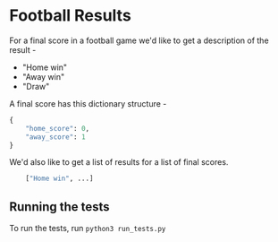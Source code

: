 # Football Results

For a final score in a football game we'd like to get a description of the result -
- "Home win"
- "Away win"
- "Draw"

A final score has this dictionary structure -

```python
{    
    "home_score": 0,
    "away_score": 1
}
```
We'd also like to get a list of results for a list of final scores.

```python
    ["Home win", ...]
```

## Running the tests

To run the tests, run `python3 run_tests.py`

